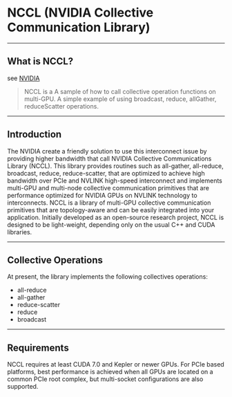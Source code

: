 # NCCL (NVIDIA Collective Communication Library)

----
## What is NCCL?
see [NVIDIA](https://docs.nvidia.com/deeplearning/sdk/nccl-developer-guide/docs/index.html)

> NCCL is a A sample of how to call collective operation functions on multi-GPU. A simple example of using broadcast, reduce, allGather, reduceScatter operations.

----

## Introduction

The NVIDIA create a friendly solution to use this interconnect issue by providing higher bandwidth that call NVIDIA Collective Communications Library (NCCL). This library provides routines such as all-gather, all-reduce, broadcast, reduce, reduce-scatter, that are optimized to achieve high bandwidth over PCIe and NVLINK high-speed interconnect and implements multi-GPU and multi-node collective communication primitives that are performance optimized for NVIDIA GPUs on NVLINK technology to interconnects.  NCCL is a library of multi-GPU collective communication primitives that are topology-aware and can be easily integrated into your application. Initially developed as an open-source research project, NCCL is designed to be light-weight, depending only on the usual C++ and CUDA libraries.

----

## Collective Operations

At present, the library implements the following collectives operations:

* all-reduce
* all-gather
* reduce-scatter
* reduce
* broadcast

----

## Requirements

NCCL requires at least CUDA 7.0 and Kepler or newer GPUs. For PCIe based platforms, best performance is achieved when all GPUs are located on a common PCIe root complex, but multi-socket configurations are also supported.
